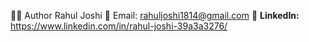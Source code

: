 






















👨‍💻 Author
Rahul Joshi
📧 Email: rahuljoshi1814@gmail.com
💼 **LinkedIn:** https://www.linkedin.com/in/rahul-joshi-39a3a3276/ 




